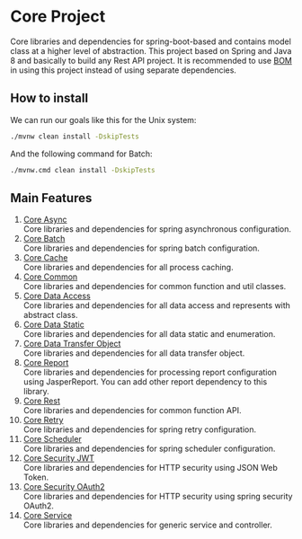 # Core Project
Core libraries and dependencies for spring-boot-based and contains model class at a higher level of abstraction. 
This project based on Spring and Java 8 and basically to build any Rest API project. 
It is recommended to use [BOM](https://github.com/davidch93/core/tree/master/core-bom#core-bom) in using this project instead of using separate dependencies.


## How to install
We can run our goals like this for the Unix system:
```bash
./mvnw clean install -DskipTests
```

And the following command for Batch:
```bash
./mvnw.cmd clean install -DskipTests
```


## Main Features
1. [Core Async](https://github.com/davidch93/core/tree/master/core-async#core-async)<br/>
   Core libraries and dependencies for spring asynchronous configuration.
2. [Core Batch](https://github.com/davidch93/core/tree/master/core-batch#core-batch)<br/>
   Core libraries and dependencies for spring batch configuration.
3. [Core Cache](https://github.com/davidch93/core/tree/master/core-cache#core-cache)<br/>
   Core libraries and dependencies for all process caching.
4. [Core Common](https://github.com/davidch93/core/tree/master/core-common#core-common)<br/>
   Core libraries and dependencies for common function and util classes.
5. [Core Data Access](https://github.com/davidch93/core/tree/master/core-data-access#core-data-access)<br/>
   Core libraries and dependencies for all data access and represents with abstract class.
6. [Core Data Static](https://github.com/davidch93/core/tree/master/core-data-static#core-data-static)<br/>
   Core libraries and dependencies for all data static and enumeration.
7. [Core Data Transfer Object](https://github.com/davidch93/core/tree/master/core-dto#core-data-transfer-object)<br/>
   Core libraries and dependencies for all data transfer object.
8. [Core Report](https://github.com/davidch93/core/tree/master/core-report#core-report)<br/>
   Core libraries and dependencies for processing report configuration using JasperReport. You can add other report dependency to this library.
9. [Core Rest](https://github.com/davidch93/core/tree/master/core-rest#core-rest)<br/>
   Core libraries and dependencies for common function API.
10. [Core Retry](https://github.com/davidch93/core/tree/master/core-retry#core-retry)<br/>
    Core libraries and dependencies for spring retry configuration.
11. [Core Scheduler](https://github.com/davidch93/core/tree/master/core-scheduler#core-scheduler)<br/>
   Core libraries and dependencies for spring scheduler configuration.
12. [Core Security JWT](https://github.com/davidch93/core/tree/master/core-security-jwt#core-security-jwt)<br/>
    Core libraries and dependencies for HTTP security using JSON Web Token.
13. [Core Security OAuth2](https://github.com/davidch93/core/tree/master/core-security-oauth2#core-security-oauth2)<br/>
    Core libraries and dependencies for HTTP security using spring security OAuth2.
14. [Core Service](https://github.com/davidch93/core/tree/master/core-service#core-service)<br/>
    Core libraries and dependencies for generic service and controller.
